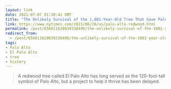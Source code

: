 ```yaml
---
layout: link
date: 2021-07-07 01:30:41 GMT
title: "The Unlikely Survival of the 1,081-Year-Old Tree That Gave Palo Alto Its Name"
link: https://www.nytimes.com/2021/06/26/us/palo-alto-redwood.html
permalink: /post/656011628639338496/the-unlikely-survival-of-the-1081-year-old-tree
redirect_from: 
  - /post/656011628639338496/the-unlikely-survival-of-the-1081-year-old-tree
tags:
- Palo Alto
- El Palo Alto
- tree
- history
---
```

<blockquote>A redwood tree called El Palo Alto has long served as the 120-foot-tall symbol of Palo Alto, but a project to help it thrive has been delayed.</blockquote>